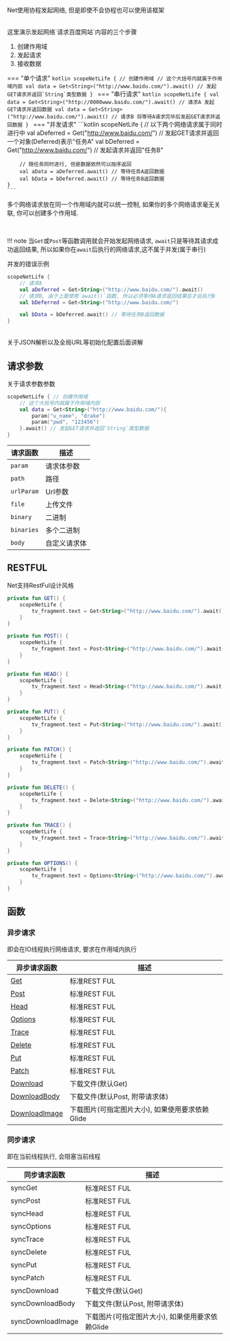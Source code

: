 Net使用协程发起网络, 但是即使不会协程也可以使用该框架

<br>
这里演示发起网络`请求百度网站`内容的三个步骤

1. 创建作用域
1. 发起请求
1. 接收数据

=== "单个请求"
    ```kotlin
    scopeNetLife { // 创建作用域
        // 这个大括号内就属于作用域内部
        val data = Get<String>("http://www.baidu.com/").await() // 发起GET请求并返回`String`类型数据
    }
    ```
=== "串行请求"
    ```kotlin
    scopeNetLife {
        val data = Get<String>("http://0000www.baidu.com/").await() // 请求A 发起GET请求并返回数据
        val data = Get<String>("http://www.baidu.com/").await() // 请求B 将等待A请求完毕后发起GET请求并返回数据
    }
    ```
=== "并发请求"
    ```kotlin
    scopeNetLife {
        // 以下两个网络请求属于同时进行中
        val aDeferred = Get<String>("http://www.baidu.com/") // 发起GET请求并返回一个对象(Deferred)表示"任务A"
        val bDeferred = Get<String>("http://www.baidu.com/") // 发起请求并返回"任务B"

        // 随任务同时进行, 但是数据依然可以按序返回
        val aData = aDeferred.await() // 等待任务A返回数据
        val bData = bDeferred.await() // 等待任务B返回数据
    }
    ```

多个网络请求放在同一个作用域内就可以统一控制, 如果你的多个网络请求毫无关联, 你可以创建多个作用域.

<br>

!!! note
    当`Get`或`Post`等函数调用就会开始发起网络请求, `await`只是等待其请求成功返回结果, 所以如果你在`await`后执行的网络请求,这不属于并发(属于串行)

并发的错误示例
```kotlin hl_lines="3"
scopeNetLife {
    // 请求A
    val aDeferred = Get<String>("http://www.baidu.com/").await()
    // 请求B, 由于上面使用`await()`函数, 所以必须等待A请求返回结果后才会执行B
    val bDeferred = Get<String>("http://www.baidu.com/")

    val bData = bDeferred.await() // 等待任务B返回数据
}
```


<br>
关于JSON解析以及全局URL等初始化配置后面讲解

## 请求参数
关于请求参数参数
```kotlin
scopeNetLife { // 创建作用域
    // 这个大括号内就属于作用域内部
    val data = Get<String>("http://www.baidu.com/"){
        param("u_name", "drake")
        param("pwd", "123456")
    }.await() // 发起GET请求并返回`String`类型数据
}
```

|请求函数|描述|
|-|-|
|`param`|请求体参数|
|`path`|路径|
|`urlParam`|Url参数|
|`file`|上传文件|
|`binary`|二进制|
|`binaries`|多个二进制|
|`body`|自定义请求体|


## RESTFUL
Net支持RestFul设计风格

```kotlin
private fun GET() {
    scopeNetLife {
        tv_fragment.text = Get<String>("http://www.baidu.com/").await()
    }
}

private fun POST() {
    scopeNetLife {
        tv_fragment.text = Post<String>("http://www.baidu.com/").await()
    }
}

private fun HEAD() {
    scopeNetLife {
        tv_fragment.text = Head<String>("http://www.baidu.com/").await()
    }
}

private fun PUT() {
    scopeNetLife {
        tv_fragment.text = Put<String>("http://www.baidu.com/").await()
    }
}

private fun PATCH() {
    scopeNetLife {
        tv_fragment.text = Patch<String>("http://www.baidu.com/").await()
    }
}

private fun DELETE() {
    scopeNetLife {
        tv_fragment.text = Delete<String>("http://www.baidu.com/").await()
    }
}

private fun TRACE() {
    scopeNetLife {
        tv_fragment.text = Trace<String>("http://www.baidu.com/").await()
    }
}

private fun OPTIONS() {
    scopeNetLife {
        tv_fragment.text = Options<String>("http://www.baidu.com/").await()
    }
}
```

## 函数

### 异步请求
即会在IO线程执行网络请求, 要求在作用域内执行

|异步请求函数|描述|
|-|-|
| [Get](api/net/com.drake.net/kotlinx.coroutines.-coroutine-scope/-get.md)|标准REST FUL|
| [Post](api/net/com.drake.net/kotlinx.coroutines.-coroutine-scope/-post.md)|标准REST FUL|
| [Head](api/net/com.drake.net/kotlinx.coroutines.-coroutine-scope/-head.md)|标准REST FUL|
| [Options](api/net/com.drake.net/kotlinx.coroutines.-coroutine-scope/-options.md)|标准REST FUL|
| [Trace](api/net/com.drake.net/kotlinx.coroutines.-coroutine-scope/-trace.md)|标准REST FUL|
| [Delete](api/net/com.drake.net/kotlinx.coroutines.-coroutine-scope/-delete.md)|标准REST FUL|
| [Put](api/net/com.drake.net/kotlinx.coroutines.-coroutine-scope/-put.md)|标准REST FUL|
| [Patch](api/net/com.drake.net/kotlinx.coroutines.-coroutine-scope/-patch.md)|标准REST FUL|
| [Download](api/net/com.drake.net/kotlinx.coroutines.-coroutine-scope/-download.md)|下载文件(默认Get)|
| [DownloadBody](api/net/com.drake.net/kotlinx.coroutines.-coroutine-scope/-download-body.md)|下载文件(默认Post, 附带请求体)|
| [DownloadImage](api/net/com.drake.net/kotlinx.coroutines.-coroutine-scope/-download-image.md)|下载图片(可指定图片大小), 如果使用要求依赖Glide|

### 同步请求

即在当前线程执行, 会阻塞当前线程

|同步请求函数|描述|
|-|-|
|syncGet|标准REST FUL|
|syncPost|标准REST FUL|
|syncHead|标准REST FUL|
|syncOptions|标准REST FUL|
|syncTrace|标准REST FUL|
|syncDelete|标准REST FUL|
|syncPut|标准REST FUL|
|syncPatch|标准REST FUL|
|syncDownload|下载文件(默认Get)|
|syncDownloadBody|下载文件(默认Post, 附带请求体)|
|syncDownloadImage|下载图片(可指定图片大小), 如果使用要求依赖Glide|